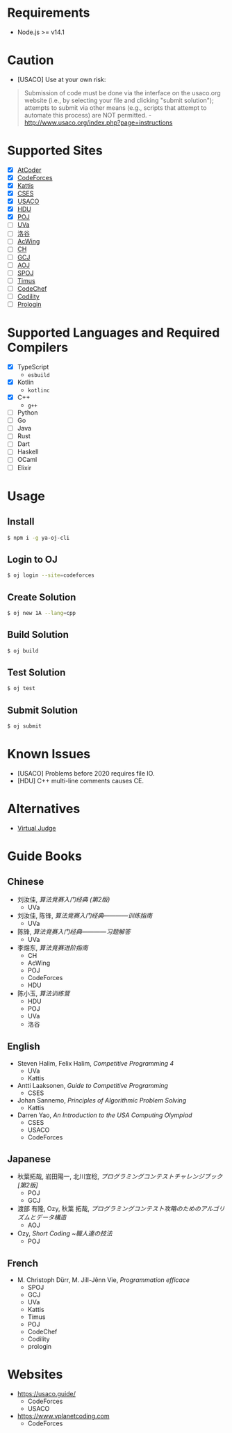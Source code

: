# Requirements

* Node.js >= v14.1

# Caution

* \[USACO\] Use at your own risk:
> Submission of code must be done via the interface on the usaco.org website (i.e., by selecting your file and clicking "submit solution"); attempts to submit via other means (e.g., scripts that attempt to automate this process) are NOT permitted. - http://www.usaco.org/index.php?page=instructions

# Supported Sites

- [x] [AtCoder](https://atcoder.jp/)
- [x] [CodeForces](https://codeforces.com/)
- [x] [Kattis](https://open.kattis.com/)
- [x] [CSES](https://cses.fi/)
- [x] [USACO](http://usaco.org/)
- [x] [HDU](https://acm.hdu.edu.cn/)
- [x] [POJ](http://poj.org/)
- [ ] [UVa](https://onlinejudge.org/index.php)
- [ ] [洛谷](https://www.luogu.com.cn/)
- [ ] [AcWing](https://www.acwing.com/)
- [ ] [CH](http://www.contest-hunter.org/)
- [ ] [GCJ](https://codingcompetitions.withgoogle.com/codejam)
- [ ] [AOJ](https://judge.u-aizu.ac.jp/)
- [ ] [SPOJ](https://www.spoj.com/)
- [ ] [Timus](https://acm.timus.ru/)
- [ ] [CodeChef](https://www.codechef.com/)
- [ ] [Codility](https://app.codility.com/programmers/)
- [ ] [Prologin](https://prologin.org/)

# Supported Languages and Required Compilers

- [x] TypeScript
  * `esbuild`
- [x] Kotlin
  * `kotlinc`
- [x] C++
  * `g++`
- [ ] Python
- [ ] Go
- [ ] Java
- [ ] Rust
- [ ] Dart
- [ ] Haskell
- [ ] OCaml
- [ ] Elixir

# Usage

## Install

```bash
$ npm i -g ya-oj-cli
```

## Login to OJ

```bash
$ oj login --site=codeforces
```

## Create Solution

```bash
$ oj new 1A --lang=cpp
```

## Build Solution

```bash
$ oj build
```

## Test Solution

```bash
$ oj test
```

## Submit Solution

```bash
$ oj submit
```

# Known Issues

* \[USACO\] Problems before 2020 requires file IO.
* \[HDU\] C++ multi-line comments causes CE.

# Alternatives
* [Virtual Judge](https://vjudge.net/)

# Guide Books

## Chinese
* 刘汝佳, *算法竞赛入门经典 (第2版)*
  * UVa
* 刘汝佳, 陈锋, *算法竞赛入门经典————训练指南*
  * UVa
* 陈锋, *算法竞赛入门经典————习题解答*
  * UVa
* 李煜东, *算法竞赛进阶指南*
  * CH
  * AcWing
  * POJ
  * CodeForces
  * HDU
* 陈小玉, *算法训练营*
  * HDU
  * POJ
  * UVa
  * 洛谷

## English
* Steven Halim, Felix Halim, *Competitive Programming 4*
  * UVa
  * Kattis
* Antti Laaksonen, *Guide to Competitive Programming*
  * CSES
* Johan Sannemo, *Principles of Algorithmic Problem Solving*
  * Kattis
* Darren Yao, *An Introduction to the USA Computing Olympiad*
  * CSES
  * USACO
  * CodeForces

## Japanese
* 秋葉拓哉, 岩田陽一, 北川宜稔, *プログラミングコンテストチャレンジブック [第2版]*
  * POJ
  * GCJ
* 渡部 有隆, Ozy, 秋葉 拓哉, *プログラミングコンテスト攻略のためのアルゴリズムとデータ構造*
  * AOJ
* Ozy, *Short Coding ~職人達の技法*
  * POJ

## French
* M. Christoph Dürr, M. Jill-Jênn Vie, *Programmation efficace*
  * SPOJ
  * GCJ
  * UVa
  * Kattis
  * Timus
  * POJ
  * CodeChef
  * Codility
  * prologin

# Websites
* https://usaco.guide/
  * CodeForces
  * USACO
* https://www.vplanetcoding.com
  * CodeForces
